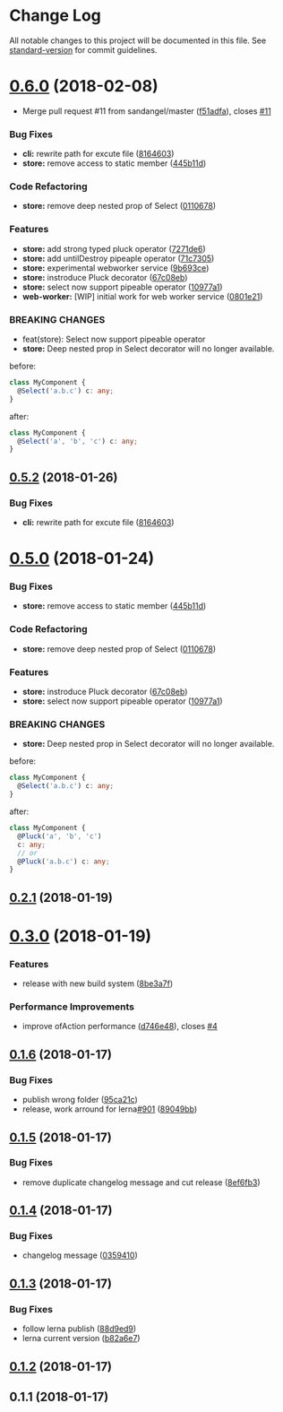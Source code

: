# Change Log

All notable changes to this project will be documented in this file. See [standard-version](https://github.com/conventional-changelog/standard-version) for commit guidelines.

<a name="0.6.0"></a>
# [0.6.0](https://github.com/sandangel/ngrx-utils/compare/v0.2.1...v0.6.0) (2018-02-08)


* Merge pull request #11 from sandangel/master ([f51adfa](https://github.com/sandangel/ngrx-utils/commit/f51adfa)), closes [#11](https://github.com/sandangel/ngrx-utils/issues/11)


### Bug Fixes

* **cli:** rewrite path for excute file ([8164603](https://github.com/sandangel/ngrx-utils/commit/8164603))
* **store:** remove access to static member ([445b11d](https://github.com/sandangel/ngrx-utils/commit/445b11d))


### Code Refactoring

* **store:** remove deep nested prop of Select ([0110678](https://github.com/sandangel/ngrx-utils/commit/0110678))


### Features

* **store:** add strong typed pluck operator ([7271de6](https://github.com/sandangel/ngrx-utils/commit/7271de6))
* **store:** add untilDestroy pipeaple operator ([71c7305](https://github.com/sandangel/ngrx-utils/commit/71c7305))
* **store:** experimental webworker service ([9b693ce](https://github.com/sandangel/ngrx-utils/commit/9b693ce))
* **store:** instroduce Pluck decorator ([67c08eb](https://github.com/sandangel/ngrx-utils/commit/67c08eb))
* **store:** select now support pipeable operator ([10977a1](https://github.com/sandangel/ngrx-utils/commit/10977a1))
* **web-worker:** [WIP] initial work for web worker service ([0801e21](https://github.com/sandangel/ngrx-utils/commit/0801e21))


### BREAKING CHANGES

* feat(store): Select now support pipeable operator
* **store:** Deep nested prop in Select decorator will no longer available.

before:

```typescript
class MyComponent {
  @Select('a.b.c') c: any;
}
```

after:

```typescript
class MyComponent {
  @Select('a', 'b', 'c') c: any;
}
```



<a name="0.5.2"></a>
## [0.5.2](https://github.com/sandangel/ngrx-utils/compare/v0.5.1...v0.5.2) (2018-01-26)


### Bug Fixes

* **cli:** rewrite path for excute file ([8164603](https://github.com/sandangel/ngrx-utils/commit/8164603))



<a name="0.5.0"></a>

# [0.5.0](https://github.com/sandangel/ngrx-utils/compare/v0.2.1...v0.5.0) (2018-01-24)

### Bug Fixes

* **store:** remove access to static member ([445b11d](https://github.com/sandangel/ngrx-utils/commit/445b11d))

### Code Refactoring

* **store:** remove deep nested prop of Select ([0110678](https://github.com/sandangel/ngrx-utils/commit/0110678))

### Features

* **store:** instroduce Pluck decorator ([67c08eb](https://github.com/sandangel/ngrx-utils/commit/67c08eb))
* **store:** select now support pipeable operator ([10977a1](https://github.com/sandangel/ngrx-utils/commit/10977a1))

### BREAKING CHANGES

* **store:** Deep nested prop in Select decorator will no longer available.

before:

```typescript
class MyComponent {
  @Select('a.b.c') c: any;
}
```

after:

```typescript
class MyComponent {
  @Pluck('a', 'b', 'c')
  c: any;
  // or
  @Pluck('a.b.c') c: any;
}
```

<a name="0.2.1"></a>

## [0.2.1](https://github.com/sandangel/ngrx-utils/compare/v0.3.0...v0.2.1) (2018-01-19)

<a name="0.3.0"></a>

# [0.3.0](https://github.com/sandangel/ngrx-utils/compare/v0.1.6...v0.3.0) (2018-01-19)

### Features

* release with new build system ([8be3a7f](https://github.com/sandangel/ngrx-utils/commit/8be3a7f))

### Performance Improvements

* improve ofAction performance ([d746e48](https://github.com/sandangel/ngrx-utils/commit/d746e48)), closes [#4](https://github.com/sandangel/ngrx-utils/issues/4)

<a name="0.1.6"></a>

## [0.1.6](https://github.com/sandangel/ngrx-utils/compare/v0.1.5...v0.1.6) (2018-01-17)

### Bug Fixes

* publish wrong folder ([95ca21c](https://github.com/sandangel/ngrx-utils/commit/95ca21c))
* release, work arround for lerna[#901](https://github.com/sandangel/ngrx-utils/issues/901) ([89049bb](https://github.com/sandangel/ngrx-utils/commit/89049bb))

<a name="0.1.5"></a>

## [0.1.5](https://github.com/sandangel/ngrx-utils/compare/v0.1.4...v0.1.5) (2018-01-17)

### Bug Fixes

* remove duplicate changelog message and cut release ([8ef6fb3](https://github.com/sandangel/ngrx-utils/commit/8ef6fb3))

<a name="0.1.4"></a>

## [0.1.4](https://github.com/sandangel/ngrx-utils/compare/v0.1.3...v0.1.4) (2018-01-17)

### Bug Fixes

* changelog message ([0359410](https://github.com/sandangel/ngrx-utils/commit/0359410))

<a name="0.1.3"></a>

## [0.1.3](https://github.com/sandangel/ngrx-utils/compare/v0.1.2...v0.1.3) (2018-01-17)

### Bug Fixes

* follow lerna publish ([88d9ed9](https://github.com/sandangel/ngrx-utils/commit/88d9ed9))
* lerna current version ([b82a6e7](https://github.com/sandangel/ngrx-utils/commit/b82a6e7))

<a name="0.1.2"></a>

## [0.1.2](https://github.com/sandangel/ngrx-utils/compare/v0.1.1...v0.1.2) (2018-01-17)

<a name="0.1.1"></a>

## 0.1.1 (2018-01-17)
